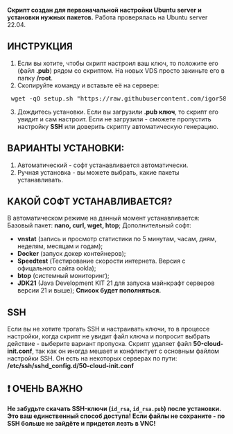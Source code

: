 **Скрипт создан для первоначальной настройки Ubuntu server и установки нужных пакетов.**
Работа проверялась на Ubuntu server 22.04.

## ИНСТРУКЦИЯ ##
1. Если вы хотите, чтобы скрипт настроил ваш ключ, то положите его (файл **.pub**) рядом со скриптом. На новых VDS просто закиньте его в папку **/root**.
2. Скопируйте команду и вставьте её на сервере:
<pre> wget -qO setup.sh "https://raw.githubusercontent.com/igor5841/setup/refs/heads/main/setup.sh" && chmod +x setup.sh && ./setup.sh </pre>
3. Дождитесь установки. Если вы загрузили **.pub ключ**, то скрипт его увидит и сам настроит. Если не загрузили - сможете пропустить настройку **SSH** или доверить скрипту автоматическую генерацию.

## ВАРИАНТЫ УСТАНОВКИ: ##
1. Автоматический - софт устанавливается автоматически.
2. Ручная установка - вы можете выбрать, какие пакеты устанавливать.

## КАКОЙ СОФТ УСТАНАВЛИВАЕТСЯ?
В автоматическом режиме на данный момент устанавливается:
Базовый пакет: **nano, curl, wget, htop**;
Дополнительный софт:
- **vnstat** (запись и просмотр статистики по 5 минутам, часам, дням, неделям, месяцам и годам);
- **Docker** (запуск докер контейнеров);
- **Speedtest** (Тестирование скорости интернета. Версия с офицального сайта ookla);
- **btop** (системный мониторинг);
- **JDK21** (Java Development KIT 21 для запуска майнкрафт серверов версии 21 и выше);
**Список будет пополняться.**

## SSH ##
Если вы не хотите трогать SSH и настраивать ключи, то в процессе настройки, когда скрипт не увидит файл ключа и попросит выбрать действие - выберите вариант пропуска.
Скрипт удаляет файл **50-cloud-init.conf**, так как он иногда мешает и конфликтует с основным файлом настройки SSH.
Он есть на некоторых серверах по пути: **/etc/ssh/sshd_config.d/50-cloud-init.conf**

   ## ❗ ОЧЕНЬ ВАЖНО
**Не забудьте скачать SSH-ключи (`id_rsa`, `id_rsa.pub`) после установки. Это ваш единственный способ доступа! Если файлы не сохраните - по SSH больше не зайдёте и придется лезть в VNC!**

